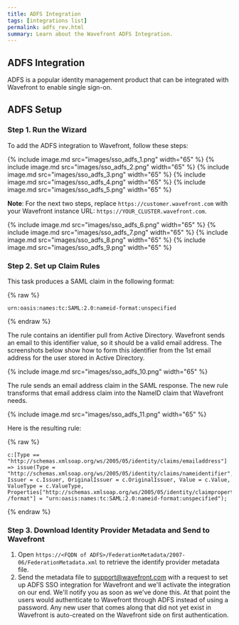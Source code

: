 ```yaml
---
title: ADFS Integration
tags: [integrations list]
permalink: adfs_rev.html
summary: Learn about the Wavefront ADFS Integration.
---
```

## ADFS Integration

ADFS is a popular identity management product that can be integrated with Wavefront to enable single sign-on.
## ADFS Setup

### Step 1. Run the Wizard

To add the ADFS integration to Wavefront, follow these steps:

{% include image.md src="images/sso_adfs_1.png" width="65" %}
{% include image.md src="images/sso_adfs_2.png" width="65" %}
{% include image.md src="images/sso_adfs_3.png" width="65" %}
{% include image.md src="images/sso_adfs_4.png" width="65" %}
{% include image.md src="images/sso_adfs_5.png" width="65" %}

**Note**: For the next two steps, replace `https://customer.wavefront.com` with your Wavefront instance URL: `https://YOUR_CLUSTER.wavefront.com`.

{% include image.md src="images/sso_adfs_6.png" width="65" %}
{% include image.md src="images/sso_adfs_7.png" width="65" %}
{% include image.md src="images/sso_adfs_8.png" width="65" %}
{% include image.md src="images/sso_adfs_9.png" width="65" %}

### Step 2. Set up Claim Rules

This task produces a SAML claim in the following format:

{% raw %}
```
urn:oasis:names:tc:SAML:2.0:nameid-format:unspecified
```
{% endraw %}

The rule contains an identifier pull from Active Directory. Wavefront sends an email to this identifier value, so it should be a valid email address. The screenshots below show how to form this identifier from the 1st email address for the user stored in Active Directory.

{% include image.md src="images/sso_adfs_10.png" width="65" %}

The rule sends an email address claim in the SAML response. The new rule transforms that email address claim into the NameID claim that Wavefront needs.

{% include image.md src="images/sso_adfs_11.png" width="65" %}

Here is the resulting rule:

{% raw %}
```
c:[Type == "http://schemas.xmlsoap.org/ws/2005/05/identity/claims/emailaddress"] => issue(Type = "http://schemas.xmlsoap.org/ws/2005/05/identity/claims/nameidentifier", Issuer = c.Issuer, OriginalIssuer = c.OriginalIssuer, Value = c.Value, ValueType = c.ValueType, Properties["http://schemas.xmlsoap.org/ws/2005/05/identity/claimproperties /format"] = "urn:oasis:names:tc:SAML:2.0:nameid-format:unspecified");
```
{% endraw %}

### Step 3. Download Identity Provider Metadata and Send to Wavefront

1. Open `https://<FQDN of ADFS>/FederationMetadata/2007-06/FederationMetadata.xml` to retrieve the identify provider metadata file.
1. Send the metadata file to [support@wavefront.com](mailto:support@wavefront.com) with a request to set up ADFS SSO integration for Wavefront and we'll activate the integration on our end. We'll notify you as soon as we've done this. At that point the users would authenticate to Wavefront through ADFS instead of using a password. Any new user that comes along that did not yet exist in Wavefront is auto-created on the Wavefront side on first authentication.
